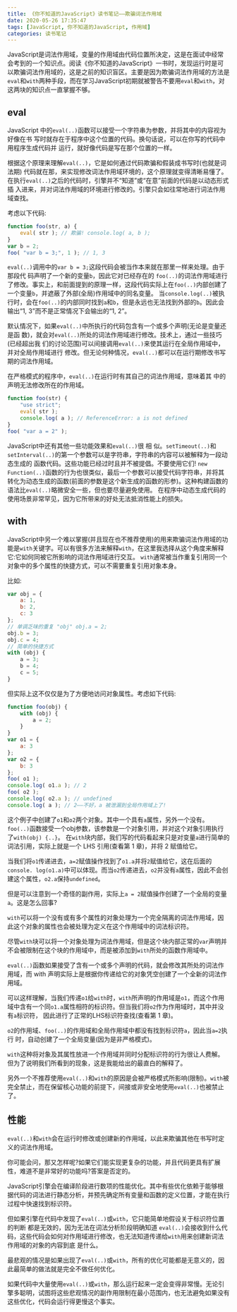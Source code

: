 ```yaml
---
title: 《你不知道的JavaScript》读书笔记——欺骗词法作用域
date: 2020-05-26 17:35:47
tags: [JavaScript, 你不知道的JavaScript, 作用域]
categories: 读书笔记
---
```


JavaScript是词法作用域，变量的作用域由代码位置所决定，这是在面试中经常会考到的一个知识点。阅读《你不知道的JavaScript》一书时，发现运行时是可以欺骗词法作用域的，这是之前的知识盲区。主要是因为欺骗词法作用域的方法是`eval`和`with`两种手段，而在学习JavaScript初期就被警告不要用`eval`和`with`，对这两块的知识点一直掌握不够。

## eval

JavaScript 中的`eval(..)`函数可以接受一个字符串为参数，并将其中的内容视为好像在书 写时就存在于程序中这个位置的代码。换句话说，可以在你写的代码中用程序生成代码并 运行，就好像代码是写在那个位置的一样。

根据这个原理来理解`eval(..)`，它是如何通过代码欺骗和假装成书写时(也就是词法期) 代码就在那，来实现修改词法作用域环境的，这个原理就变得清晰易懂了。
在执行`eval(..)`之后的代码时，引擎并不“知道”或“在意”前面的代码是以动态形式插 入进来，并对词法作用域的环境进行修改的。引擎只会如往常地进行词法作用域查找。

考虑以下代码:
```javascript
function foo(str, a) {
    eval( str ); // 欺骗! console.log( a, b );
}
var b = 2;
foo( "var b = 3;", 1 ); // 1, 3
```
`eval(..)`调用中的`var b = 3;`这段代码会被当作本来就在那里一样来处理。由于那段代 码声明了一个新的变量`b`，因此它对已经存在的 `foo(..)`的词法作用域进行了修改。事实上，和前面提到的原理一样，这段代码实际上在`foo(..)`内部创建了一个变量`b`，并遮蔽了外部(全局)作用域中的同名变量。
当`console.log(..)`被执行时，会在`foo(..)`的内部同时找到`a`和`b`，但是永远也无法找到外部的`b`。因此会输出“1, 3”而不是正常情况下会输出的“1, 2”。

默认情况下，如果`eval(..)`中所执行的代码包含有一个或多个声明(无论是变量还是函 数)，就会对`eval(..)`所处的词法作用域进行修改。技术上，通过一些技巧(已经超出我 们的讨论范围)可以间接调用`eval(..)`来使其运行在全局作用域中，并对全局作用域进行 修改。但无论何种情况，`eval(..)`都可以在运行期修改书写期的词法作用域。

在严格模式的程序中，`eval(..)`在运行时有其自己的词法作用域，意味着其 中的声明无法修改所在的作用域。
```javascript
function foo(str) {
    "use strict";
    eval( str );
    console.log( a ); // ReferenceError: a is not defined
}
foo( "var a = 2" );
```

JavaScript中还有其他一些功能效果和`eval(..)`很 相 似。`setTimeout(..)`和`setInterval(..)`的第一个参数可以是字符串，字符串的内容可以被解释为一段动态生成的 函数代码。这些功能已经过时且并不被提倡。不要使用它们!
`new Function(..)`函数的行为也很类似，最后一个参数可以接受代码字符串，并将其转化为动态生成的函数(前面的参数是这个新生成的函数的形参)。这种构建函数的语法比`eval(..)`略微安全一些，但也要尽量避免使用。
在程序中动态生成代码的使用场景非常罕见，因为它所带来的好处无法抵消性能上的损失。

## with

JavaScript中另一个难以掌握(并且现在也不推荐使用)的用来欺骗词法作用域的功能是`with`关键字。可以有很多方法来解释`with`，在这里我选择从这个角度来解释它:它如何同被它所影响的词法作用域进行交互。
`with`通常被当作重复引用同一个对象中的多个属性的快捷方式，可以不需要重复引用对象本身。

比如:
```javascript
var obj = {
    a: 1,
    b: 2,
    c: 3
};
// 单调乏味的重复 "obj" obj.a = 2;
obj.b = 3;
obj.c = 4;
// 简单的快捷方式
with (obj) {
    a = 3;
    b = 4;
    c = 5;
}
```
但实际上这不仅仅是为了方便地访问对象属性。考虑如下代码:
```javascript
function foo(obj) {
    with (obj) {
        a = 2;
    }
}
var o1 = {
    a: 3
};
var o2 = {
    b: 3
};
foo( o1 );
console.log( o1.a ); // 2
foo( o2 );
console.log( o2.a ); // undefined
console.log( a ); // 2——不好，a 被泄漏到全局作用域上了!
```

这个例子中创建了`o1`和`o2`两个对象。其中一个具有`a`属性，另外一个没有。`foo(..)`函数接受一个obj参数，该参数是一个对象引用，并对这个对象引用执行了`with(obj) {..}`。 在`with`块内部，我们写的代码看起来只是对变量`a`进行简单的词法引用，实际上就是一个 LHS 引用(查看第 1 章)，并将 2 赋值给它。

当我们将`o1`传递进去，`a=2`赋值操作找到了`o1.a`并将`2`赋值给它，这在后面的`console. log(o1.a)`中可以体现。而当`o2`传递进去，`o2`并没有`a`属性，因此不会创建这个属性，`o2.a`保持`undefined`。

但是可以注意到一个奇怪的副作用，实际上`a = 2`赋值操作创建了一个全局的变量`a`。这是怎么回事?

`with`可以将一个没有或有多个属性的对象处理为一个完全隔离的词法作用域，因此这个对象的属性也会被处理为定义在这个作用域中的词法标识符。

尽管`with`块可以将一个对象处理为词法作用域，但是这个块内部正常的`var`声明并不会被限制在这个块的作用域中，而是被添加到`with`所处的函数作用域中。

`eval(..)`函数如果接受了含有一个或多个声明的代码，就会修改其所处的词法作用域，而 with 声明实际上是根据你传递给它的对象凭空创建了一个全新的词法作用域。

可以这样理解，当我们传递`o1`给`with`时，`with`所声明的作用域是`o1`，而这个作用域中含有一个同`o1.a`属性相符的标识符。但当我们将`o2`作为作用域时，其中并没有`a`标识符， 因此进行了正常的LHS标识符查找(查看第 1 章)。

`o2`的作用域、`foo(..)`的作用域和全局作用域中都没有找到标识符`a`，因此当`a=2`执行 时，自动创建了一个全局变量(因为是非严格模式)。

`with`这种将对象及其属性放进一个作用域并同时分配标识符的行为很让人费解。但为了说明我们所看到的现象，这是我能给出的最直白的解释了。

另外一个不推荐使用`eval(..)`和`with`的原因是会被严格模式所影响(限制)。`with`被完全禁止，而在保留核心功能的前提下，间接或非安全地使用`eval(..)`也被禁止了。

## 性能

`eval(..)`和`with`会在运行时修改或创建新的作用域，以此来欺骗其他在书写时定义的词法作用域。

你可能会问，那又怎样呢?如果它们能实现更复杂的功能，并且代码更具有扩展性，难道不是非常好的功能吗?答案是否定的。

JavaScript引擎会在编译阶段进行数项的性能优化。其中有些优化依赖于能够根据代码的词法进行静态分析，并预先确定所有变量和函数的定义位置，才能在执行过程中快速找到标识符。

但如果引擎在代码中发现了`eval(..)`或`with`，它只能简单地假设关于标识符位置的判断 都是无效的，因为无法在词法分析阶段明确知道 `eval(..)`会接收到什么代码，这些代码会如何对作用域进行修改，也无法知道传递给`with`用来创建新词法作用域的对象的内容到底 是什么。

最悲观的情况是如果出现了`eval(..)`或`with`，所有的优化可能都是无意义的，因此最简单的做法就是完全不做任何优化。

如果代码中大量使用`eval(..)`或`with`，那么运行起来一定会变得非常慢。无论引擎多聪明，试图将这些悲观情况的副作用限制在最小范围内，也无法避免如果没有这些优化，代码会运行得更慢这个事实。